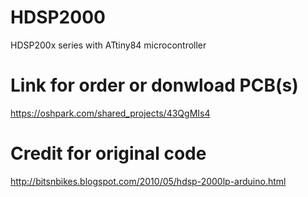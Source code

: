 # HDSP2000
HDSP200x series with ATtiny84 microcontroller

# Link for order or donwload PCB(s)
https://oshpark.com/shared_projects/43QgMIs4

# Credit for original code 
http://bitsnbikes.blogspot.com/2010/05/hdsp-2000lp-arduino.html
